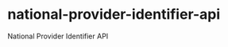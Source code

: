 national-provider-identifier-api
================================

National Provider Identifier API
